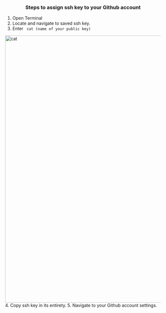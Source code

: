 ### <p align=center> Steps to assign ssh key to your Github account </p>

1. Open Terminal
2. Locate and navigate to saved ssh key.
3. Enter <code> cat (name of your public key)</code>
<img width="866" alt="cat" src="https://user-images.githubusercontent.com/124072294/224521604-9a585d7b-d349-4307-aca0-0bed5439731b.png">
4. Copy ssh key in its entirety.
5. Navigate to your Github account settings.
